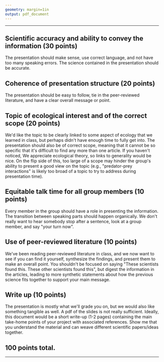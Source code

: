 ```yaml
---
geometry: margin=1in
output: pdf_document
---
```


---

## Scientific accuracy and ability to convey the information (30 points)

The presentation should make sense, use correct language, and not have too many speaking errors. The science contained in the presentation should be accurate. 





## Coherence of presentation structure (20 points)

The presentation should be easy to follow, tie in the peer-reviewed literature, and have a clear overall message or point. 





## Topic of ecological interest and of the correct scope (20 points)

We'd like the topic to be clearly linked to some aspect of ecology that we learned in class, but perhaps didn't have enough time to fully get into. The presentation should also be of correct scope, meaning that it cannot be so specific that it's difficult to find any more than one article. If you haven't noticed, We appreciate ecological theory, so links to generality would be nice. On the flip side of this, too large of a scope may hinder the group's ability to present a good view on the topic (e.g., "predator-prey interactions" is likely too broad of a topic to try to address during presentation time). 




## Equitable talk time for all group members (10 points)

Every member in the group should have a role in presenting the information. The transition between speaking parts should happen organically. We don't really want to hear somebody stop after a sentence, look at a group member, and say "your turn now".




## Use of peer-reviewed literature (10 points)

We've been reading peer-reviewed literature in class, and we now want to see if you can find it yourself, synthesize the findings, and present them to make an overall point. You shouldn't be focused on saying "These scientists found this. These other scientists found this", but digest the information in the articles, leading to more synthetic statements about how the previous science fits together to support your main message.




## Write up (10 points)

The presentation is mostly what we'll grade you on, but we would also like something tangible as well. A pdf of the slides is not really sufficient. Ideally, this document would be a short write-up (1-2 pages) containing the main take-home points of your project with associated references. Show me that you understand the material and can weave different scientific papers/ideas together.



## 100 points total. 


---
